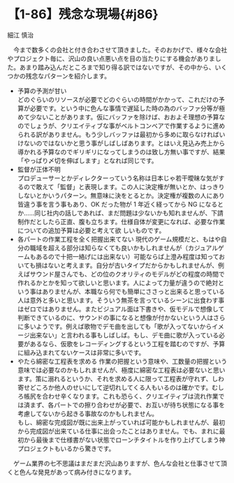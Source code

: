 # 【1-86】残念な現場{#j86}

<div class="author">細江 慎治</div>

　今まで数多くの会社と付き合わさせて頂きました。そのおかげで、様々な会社やプロジェクト毎に、沢山の良い点悪い点を目の当たりにする機会がありました。あまり踏み込んだところまで知り得る訳ではないですが、その中から、いくつかの残念なパターンを紹介します。

* 予算の予測が甘い  
どのぐらいのリソースが必要でどのぐらいの時間がかかって、これだけの予算が必要です。という中に色んな事情で遅延した時の為のバッファ分等が極めて少ないことがあります。仮にバッファを除けば、おおよそ理想の予算なのでしょうが、クリエイティブな事がベルトコンベアで作業するように進められる訳がありません。もう少しバッファは最初から多めに取らなければいけないのではないかと思う事がしばしばあります。とはいえ見込み売上から導かれる予算なのでギリギリになってしまうのは致し方無い事ですが、結果「やっぱり〆切を伸ばします」となれば同じです。
* 監督が正体不明  
プロデューサーとかディレクターっていう名称は日本じゃ若干曖昧な気がするので敢えて「監督」と表現します。この人に決定権が無いとか、はっきりしないとかいうパターン。無意味に決をとるとか。決定権が複数の人にあり皆違う事を言う事もあり、OK だった物が 1 年近く経ってから NG になるとか……同じ社内の話しであれば、まだ問題は少ないかも知れませんが、下請制作だとしたら正直、腹も立ちます。仕様自体が変更になれば、必要な作業についての追加予算は必要と考えて欲 しいものです。
* 各パートの作業工程を全く把握出来てない
現代のゲーム規模だと、もはや自分の職域を超える部分は知らなくても良いかもしれませんが（カジュアルゲームもあるので十把一絡げには出来ない）可能ならば上澄み程度は知っておいても損はないと考えます。自分が古いタイプだからかもしれませんが、例えばサウンド屋さんでも、どの位のクオリティのモデルがどの程度の時間で作れるかとかを知って欲しいと思います。人によって力量が違うので絶対という事はありませんが、本職なら何でも簡単にささっと出来ると思っている人は意外と多いと思います。そういう無茶を言っているシーンに出食わす事はゼロではありません。またビジュアル面は下書きや、仮モデルで想像して判断できているのに、サウンドの事になると想像が付かないという人はさらに多いようです。例えば歌物でデモ曲を出しても「歌が入ってないからイメージ出来ない」と言われる事もしばしば。もし、デモ曲に歌が入っている必要があるなら、仮歌をレコーディングするという工程を踏むのですが、予算に組み込まれてないケースは非常に多いです。
* やたら綿密な工程表を求める
作業の把握という意味や、工数量の把握という意味では必要なのかもしれませんが、極度に綿密な工程表は必要ないと思います。策に溺れるというか、それを求める人に限って工程表が守れず、しわ寄せどころか他人のせいにして逆切れしてくる人もいるのは確かです。むしろ帳尻を合わせ辛くなります。これも恐らく、クリエイティブは流れ作業では済まず、各パートでの擦り合わせが必要で、お互いが待ち状態になる事を考慮してないから起きる事故なのかもしれません。  
もし、綿密な完成図が既に出来上がっていれば可能かもしれませんが、最初から完成図が出来ている仕事に出会ったことはありません。でも、まれに最初から最後まで仕様書がない状態でローンチタイトルを作り上げてしまう神プロジェクトもいるから驚きです。

　ゲーム業界の七不思議はまだまだ沢山ありますが、色んな会社と仕事させて頂くと色んな発見があって病み付きになります。
